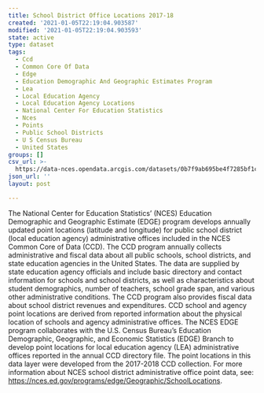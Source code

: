 ```yaml
---
title: School District Office Locations 2017-18
created: '2021-01-05T22:19:04.903587'
modified: '2021-01-05T22:19:04.903593'
state: active
type: dataset
tags:
  - Ccd
  - Common Core Of Data
  - Edge
  - Education Demographic And Geographic Estimates Program
  - Lea
  - Local Education Agency
  - Local Education Agency Locations
  - National Center For Education Statistics
  - Nces
  - Points
  - Public School Districts
  - U S Census Bureau
  - United States
groups: []
csv_url: >-
  https://data-nces.opendata.arcgis.com/datasets/0b7f9ab695be4f7285bf1c51461a1c40_0.csv?outSR=%7B%22latestWkid%22%3A4326%2C%22wkid%22%3A4326%7D
json_url: ''
layout: post

---
```

<div style='text-align:Left;'><div><div><p><span><span>The National Center for Education Statistics’ (NCES) Education Demographic and Geographic Estimate (EDGE) program develops annually updated point locations (latitude and longitude) for public school district (local education agency) administrative offices included in the NCES Common Core of Data (CCD). The CCD program annually collects administrative and fiscal data about all public schools, school districts, and state education agencies in the United States. The data are supplied by state education agency officials and include basic directory and contact information for schools and school districts, as well as characteristics about student demographics, number of teachers, school grade span, and various other administrative conditions. The CCD program also provides fiscal data about school district revenues and expenditures. CCD school and agency point locations are derived from reported information about the physical location of schools and agency administrative offices. The NCES EDGE program collaborates with the U.S. Census Bureau’s Education Demographic, Geographic, and Economic Statistics (EDGE) Branch to develop point locations for local education agency (LEA) administrative offices reported in the annual CCD directory file. The point locations in this data layer were developed from the 2017-2018 CCD collection. For more information about NCES school district administrative office point data, see: </span></span><a href='https://nces.ed.gov/programs/edge/Geographic/SchoolLocations' rel='nofollow ugc' target='_blank'>https://nces.ed.gov/programs/edge/Geographic/SchoolLocations</a><span><span>.</span></span></p></div></div></div>
